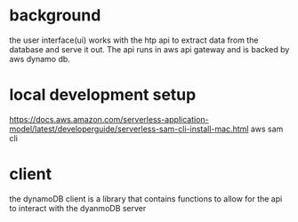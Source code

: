 # background

the user interface(ui) works with the htp api to extract data from the database and serve it out. The api runs in aws api gateway and is backed by aws dynamo db.

# local development setup

https://docs.aws.amazon.com/serverless-application-model/latest/developerguide/serverless-sam-cli-install-mac.html
aws sam cli

# client

the dynamoDB client is a library that contains functions to allow for the api to interact with the dyanmoDB server
